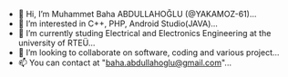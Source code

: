 - 👋 Hi, I’m Muhammet Baha ABDULLAHOĞLU (@YAKAMOZ-61)...
- 👀 I’m interested in C++, PHP, Android Studio(JAVA)...
- 🌱 I’m currently studing Electrical and Electronics Engineering at the university of RTEÜ...
- 💞️ I’m looking to collaborate on software, coding and various project...
- 📫 You can contact at "baha.abdullahoglu@gmail.com"...

<!---
YAKAMOZ-61/YAKAMOZ-61 is a ✨ special ✨ repository because its `README.md` (this file) appears on your GitHub profile.
You can click the Preview link to take a look at your changes.
--->
